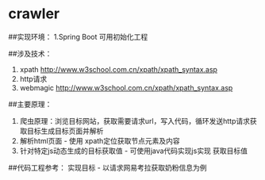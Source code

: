 # crawler


##实现环境：
1.Spring Boot 可用初始化工程

##涉及技术：
1. xpath http://www.w3school.com.cn/xpath/xpath_syntax.asp
2. http请求
3. webmagic   http://www.w3school.com.cn/xpath/xpath_syntax.asp

##主要原理：
1. 爬虫原理：浏览目标网站，获取需要请求url，写入代码，循环发送http请求获取目标生成目标页面并解析
2. 解析html页面 - 使用 xpath定位获取节点元素及内容
3. 针对特定js动态生成的目标获取值 - 可使用java代码实现js实现 获取目标值

##代码工程参考：
实现目标 - 以请求网易考拉获取奶粉信息为例